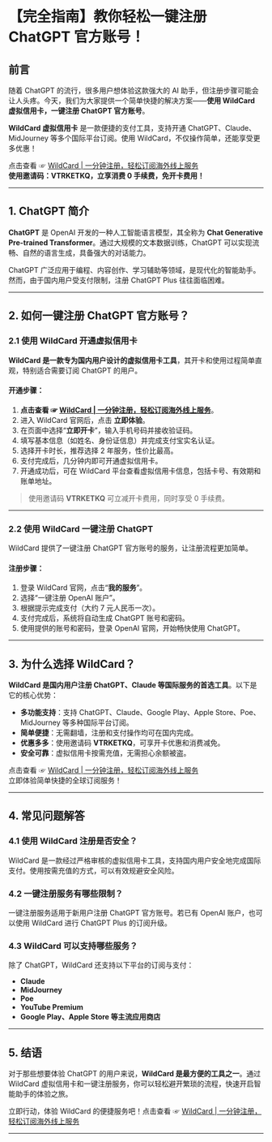 # 【完全指南】教你轻松一键注册 ChatGPT 官方账号！

## 前言

随着 ChatGPT 的流行，很多用户想体验这款强大的 AI 助手，但注册步骤可能会让人头疼。今天，我们为大家提供一个简单快捷的解决方案——**使用 WildCard 虚拟信用卡，一键注册 ChatGPT 官方账号**。

**WildCard 虚拟信用卡** 是一款便捷的支付工具，支持开通 ChatGPT、Claude、MidJourney 等多个国际平台订阅。使用 WildCard，不仅操作简单，还能享受更多优惠！

点击查看 ☞ [WildCard | 一分钟注册，轻松订阅海外线上服务](https://yeka.ai/i/VTRKETKQ)  
**使用邀请码：VTRKETKQ，立享消费 0 手续费，免开卡费用！**

---

## 1. ChatGPT 简介

**ChatGPT** 是 OpenAI 开发的一种人工智能语言模型，其全称为 **Chat Generative Pre-trained Transformer**。通过大规模的文本数据训练，ChatGPT 可以实现流畅、自然的语言生成，具备强大的对话能力。

ChatGPT 广泛应用于编程、内容创作、学习辅助等领域，是现代化的智能助手。然而，由于国内用户受支付限制，注册 ChatGPT Plus 往往面临困难。

---

## 2. 如何一键注册 ChatGPT 官方账号？

### 2.1 使用 WildCard 开通虚拟信用卡

**WildCard 是一款专为国内用户设计的虚拟信用卡工具**，其开卡和使用过程简单直观，特别适合需要订阅 ChatGPT 的用户。

#### 开通步骤：

1. **点击查看 ☞ [WildCard | 一分钟注册，轻松订阅海外线上服务](https://yeka.ai/i/VTRKETKQ)**。
2. 进入 WildCard 官网后，点击 **立即体验**。
3. 在页面中选择“**立即开卡**”，输入手机号码并接收验证码。
4. 填写基本信息（如姓名、身份证信息）并完成支付宝实名认证。
5. 选择开卡时长，推荐选择 2 年服务，性价比最高。
6. 支付完成后，几分钟内即可开通虚拟信用卡。
7. 开通成功后，可在 WildCard 平台查看虚拟信用卡信息，包括卡号、有效期和账单地址。

> 使用邀请码 **VTRKETKQ** 可立减开卡费用，同时享受 0 手续费。

---

### 2.2 使用 WildCard 一键注册 ChatGPT

WildCard 提供了一键注册 ChatGPT 官方账号的服务，让注册流程更加简单。

#### 注册步骤：

1. 登录 WildCard 官网，点击“**我的服务**”。
2. 选择“一键注册 OpenAI 账户”。
3. 根据提示完成支付（大约 7 元人民币一次）。
4. 支付完成后，系统将自动生成 ChatGPT 账号和密码。
5. 使用提供的账号和密码，登录 OpenAI 官网，开始畅快使用 ChatGPT。

---

## 3. 为什么选择 WildCard？

**WildCard 是国内用户注册 ChatGPT、Claude 等国际服务的首选工具**。以下是它的核心优势：

- **多功能支持**：支持 ChatGPT、Claude、Google Play、Apple Store、Poe、MidJourney 等多种国际平台订阅。
- **简单便捷**：无需翻墙，注册和支付操作均可在国内完成。
- **优惠多多**：使用邀请码 **VTRKETKQ**，可享开卡优惠和消费减免。
- **安全可靠**：虚拟信用卡按需充值，无需担心余额被盗。

点击查看 ☞ [WildCard | 一分钟注册，轻松订阅海外线上服务](https://yeka.ai/i/VTRKETKQ)  
立即体验简单快捷的全球订阅服务！

---

## 4. 常见问题解答

### 4.1 使用 WildCard 注册是否安全？

WildCard 是一款经过严格审核的虚拟信用卡工具，支持国内用户安全地完成国际支付。使用按需充值的方式，可以有效规避安全风险。

### 4.2 一键注册服务有哪些限制？

一键注册服务适用于新用户注册 ChatGPT 官方账号。若已有 OpenAI 账户，也可以使用 WildCard 进行 ChatGPT Plus 的订阅升级。

### 4.3 WildCard 可以支持哪些服务？

除了 ChatGPT，WildCard 还支持以下平台的订阅与支付：
- **Claude**
- **MidJourney**
- **Poe**
- **YouTube Premium**
- **Google Play、Apple Store 等主流应用商店**

---

## 5. 结语

对于那些想要体验 ChatGPT 的用户来说，**WildCard 是最方便的工具之一**。通过 WildCard 虚拟信用卡和一键注册服务，你可以轻松避开繁琐的流程，快速开启智能助手的体验之旅。

立即行动，体验 WildCard 的便捷服务吧！点击查看 ☞ [WildCard | 一分钟注册，轻松订阅海外线上服务](https://yeka.ai/i/VTRKETKQ)

---
